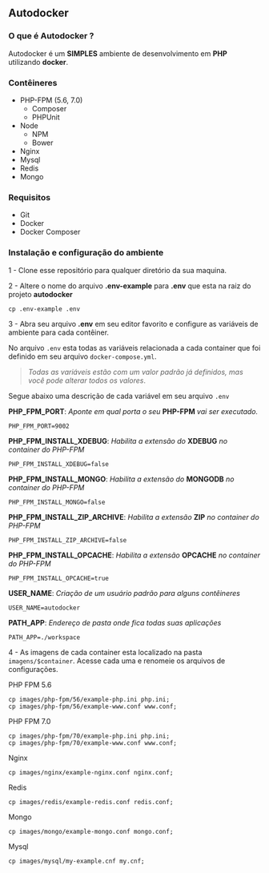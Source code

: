 ## Autodocker

### O que é Autodocker ?

Autodocker é um **SIMPLES** ambiente de desenvolvimento em **PHP** utilizando **docker**.

### Contêineres

- PHP-FPM (5.6, 7.0)
    - Composer
    - PHPUnit
- Node
    - NPM
    - Bower
- Nginx
- Mysql
- Redis
- Mongo


### Requisitos
- Git
- Docker
- Docker Composer


### Instalação e configuração do ambiente
1 - Clone esse repositório para qualquer diretório da sua maquina.

2 - Altere o nome do arquivo **.env-example** para **.env** que esta na raiz do projeto **autodocker**
```shell
cp .env-example .env
```
3 - Abra seu arquivo **.env** em seu editor favorito e configure as variáveis de ambiente para cada contêiner.

No arquivo `.env` esta todas as variáveis relacionada a cada container que foi definido em seu arquivo `docker-compose.yml`.

> *Todas as variáveis estão com um valor padrão já definidos, mas você pode alterar todos os valores*.

Segue abaixo uma descrição de cada variável em seu arquivo `.env`

**PHP_FPM_PORT**: *Aponte em qual porta o seu* **PHP-FPM** *vai ser executado.*	
```
PHP_FPM_PORT=9002
```

**PHP_FPM_INSTALL_XDEBUG**:  *Habilita a extensão do* **XDEBUG** *no container do PHP-FPM*
```
PHP_FPM_INSTALL_XDEBUG=false
```

**PHP_FPM_INSTALL_MONGO**: *Habilita a extensão do* **MONGODB** *no container do PHP-FPM*
```
PHP_FPM_INSTALL_MONGO=false
```

**PHP_FPM_INSTALL_ZIP_ARCHIVE**: *Habilita a extensão* **ZIP** *no container do PHP-FPM*
```
PHP_FPM_INSTALL_ZIP_ARCHIVE=false
```
**PHP_FPM_INSTALL_OPCACHE**: *Habilita a extensão* **OPCACHE** *no container do PHP-FPM*
```
PHP_FPM_INSTALL_OPCACHE=true
```

**USER_NAME**: *Criação de um usuário padrão para alguns contêineres*
```
USER_NAME=autodocker
```

**PATH_APP**: *Endereço de pasta onde fica todas suas aplicações*
```
PATH_APP=./workspace
```

4 - As imagens de cada container esta localizado na pasta `imagens/$container`. Acesse cada uma e renomeie os arquivos de configurações.

PHP FPM 5.6
```
cp images/php-fpm/56/example-php.ini php.ini;
cp images/php-fpm/56/example-www.conf www.conf;
```
PHP FPM 7.0
```
cp images/php-fpm/70/example-php.ini php.ini;
cp images/php-fpm/70/example-www.conf www.conf;
```
Nginx
```
cp images/nginx/example-nginx.conf nginx.conf;
```
Redis
```
cp images/redis/example-redis.conf redis.conf;
```
Mongo
```
cp images/mongo/example-mongo.conf mongo.conf;
```
Mysql
```
cp images/mysql/my-example.cnf my.cnf;
```
